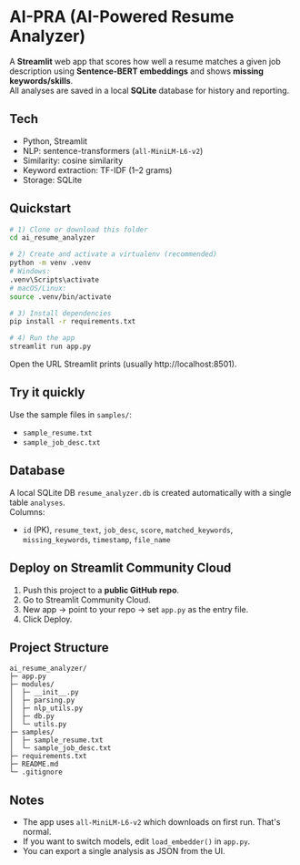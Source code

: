 # AI-PRA (AI-Powered Resume Analyzer)

A **Streamlit** web app that scores how well a resume matches a given job description using **Sentence-BERT embeddings** and shows **missing keywords/skills**.  
All analyses are saved in a local **SQLite** database for history and reporting.

## Tech
- Python, Streamlit
- NLP: sentence-transformers (`all-MiniLM-L6-v2`)
- Similarity: cosine similarity
- Keyword extraction: TF-IDF (1–2 grams)
- Storage: SQLite

## Quickstart

```bash
# 1) Clone or download this folder
cd ai_resume_analyzer

# 2) Create and activate a virtualenv (recommended)
python -m venv .venv
# Windows:
.venv\Scripts\activate
# macOS/Linux:
source .venv/bin/activate

# 3) Install dependencies
pip install -r requirements.txt

# 4) Run the app
streamlit run app.py
```

Open the URL Streamlit prints (usually http://localhost:8501).

## Try it quickly
Use the sample files in `samples/`:
- `sample_resume.txt`
- `sample_job_desc.txt`

## Database
A local SQLite DB `resume_analyzer.db` is created automatically with a single table `analyses`.  
Columns:
- `id` (PK), `resume_text`, `job_desc`, `score`, `matched_keywords`, `missing_keywords`, `timestamp`, `file_name`

## Deploy on Streamlit Community Cloud
1. Push this project to a **public GitHub repo**.
2. Go to Streamlit Community Cloud.
3. New app → point to your repo → set `app.py` as the entry file.
4. Click Deploy.

## Project Structure
```
ai_resume_analyzer/
├─ app.py
├─ modules/
│  ├─ __init__.py
│  ├─ parsing.py
│  ├─ nlp_utils.py
│  ├─ db.py
│  └─ utils.py
├─ samples/
│  ├─ sample_resume.txt
│  └─ sample_job_desc.txt
├─ requirements.txt
├─ README.md
└─ .gitignore
```

## Notes
- The app uses `all-MiniLM-L6-v2` which downloads on first run. That's normal.
- If you want to switch models, edit `load_embedder()` in `app.py`.
- You can export a single analysis as JSON from the UI.
